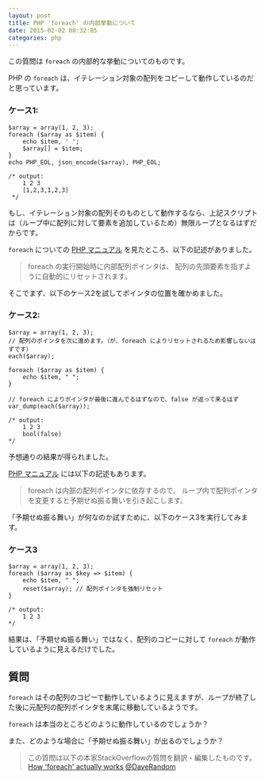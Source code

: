 ```yaml
---
layout: post
title: PHP 'foreach' の内部挙動について
date: 2015-02-02 08:32:05
categories: php
---
```

<!-- {% raw %} -->
<p>この質問は <code>foreach</code> の内部的な挙動についてのものです。</p>

<p>PHP の <code>foreach</code> は、イテレーション対象の配列をコピーして動作しているのだと思っています。</p>

<h3>ケース1:</h3>

<pre class="lang-php prettyprint-override"><code>$array = array(1, 2, 3);
foreach ($array as $item) {
    echo $item, ' ';
    $array[] = $item;
}
echo PHP_EOL, json_encode($array), PHP_EOL;

/* output:
    1 2 3
    [1,2,3,1,2,3]
 */
</code></pre>

<p>もし、イテレーション対象の配列そのものとして動作するなら、上記スクリプトは（ループ中に配列に対して要素を追加しているため）無限ループとなるはずだからです。</p>

<p><code>foreach</code> についての <a href="http://php.net/manual/ja/control-structures.foreach.php" rel="nofollow noreferrer">PHP マニュアル</a> を見たところ、以下の記述がありました。</p>

<blockquote>
  <p>foreach の実行開始時に内部配列ポインタは、 配列の先頭要素を指すように自動的にリセットされます。</p>
</blockquote>

<p>そこでまず、以下のケース2を試してポインタの位置を確かめました。</p>

<h3>ケース2:</h3>

<pre class="lang-php prettyprint-override"><code>$array = array(1, 2, 3);
// 配列のポインタを次に進めます。（が、foreach によりリセットされるため影響しないはずです）
each($array);

foreach ($array as $item) {
    echo $item, " ";
}

// foreach によりポインタが最後に進んでるはずなので、false が返って来るはず
var_dump(each($array));

/* output:
    1 2 3
    bool(false)
*/
</code></pre>

<p>予想通りの結果が得られました。</p>

<p><a href="http://php.net/manual/ja/control-structures.foreach.php" rel="nofollow noreferrer">PHP マニュアル</a> には以下の記述もあります。</p>

<blockquote>
  <p>foreach は内部の配列ポインタに依存するので、 ループ内で配列ポインタを変更すると予期せぬ振る舞いを引き起こします。</p>
</blockquote>

<p>「予期せぬ振る舞い」が何なのか試すために、以下のケース3を実行してみます。</p>

<h3>ケース3</h3>

<pre class="lang-php prettyprint-override"><code>$array = array(1, 2, 3);
foreach ($array as $key =&gt; $item) {
    echo $item, " ";
    reset($array); // 配列ポインタを強制リセット
}

/* output:
    1 2 3
*/
</code></pre>

<p>結果は、「予期せぬ振る舞い」ではなく、配列のコピーに対して <code>foreach</code> が動作しているように見えるだけでした。</p>

<h2>質問</h2>

<p><code>foreach</code> はその配列のコピーで動作しているように見えますが、ループが終了した後に元配列の配列ポインタを末尾に移動しているようです。</p>

<p><code>foreach</code> は本当のところどのように動作しているのでしょうか？</p>

<p>また、どのような場合に「予期せぬ振る舞い」が出るのでしょうか？</p>

<blockquote>
  <p>この質問は以下の本家StackOverflowの質問を翻訳・編集したものです。<br>
  <a href="https://stackoverflow.com/q/10057671/4369063">How 'foreach' actually works</a> <a href="https://stackoverflow.com/users/889949/daverandom">@DaveRandom</a></p>
</blockquote>
<!-- {% endraw %} -->
